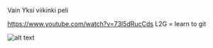 Vain Yksi viikinki peli

https://www.youtube.com/watch?v=73I5dRucCds L2G = learn to git

![alt text](https://i.redd.it/neft17eyz28z.png)

